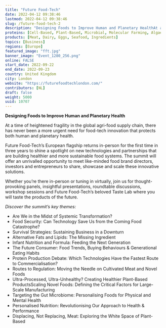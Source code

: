 ```yaml
---
title: "Future Food-Tech"
date: 2022-04-12 09:38:46
lastmod: 2022-04-12 09:38:46
slug: /future-food-tech-2
description: "Designing Foods to Improve Human and Planetary HealthAt a time of heightened fragility in the global agri-food supply chain, there has never been a more urgent need for food-tech innovation that protects both human and planetary health."
proteins: [Cell-Based, Plant-Based, Microbial, Molecular Farming, Algae, Fungi]
products: [Meat, Dairy, Eggs, Seafood, Ingredients]
topics: [Business]
regions: [Europe]
featured_image: "fft.jpg"
banner_image: "Event_1280_256.png"
online: FALSE
start_date: 2022-09-22
end_date: 2022-09-23
country: United Kingdom
city: London
website: "https://futurefoodtechlondon.com/"
contributors: [NL]
draft: false
weight: 5000
uuid: 10707
---
```

<p><strong>Designing Foods to Improve Human and Planetary Health</strong></p>
<p>At a time of heightened fragility in the global agri-food supply chain, there has never been a more urgent need for food-tech innovation that protects both human and planetary health.</p>
<p>Future Food-Tech’s European flagship returns in-person for the first time in three years to shine a spotlight on new technologies and partnerships that are building healthier and more sustainable food systems. The summit will offer an unrivalled opportunity to meet like-minded food brand directors, investors and entrepreneurs to share, showcase and scale these innovative solutions.</p>
<p>Whether you’re there in-person or tuning in virtually, join us for thought-provoking panels, insightful presentations, roundtable discussions, workshop sessions and Future Food-Tech’s beloved Taste Lab where you will taste the products of the future.</p>
<p><em>Discover the summit’s key themes:</em></p>
<ul>
<li>Are We in the Midst of Systemic Transformation?</li>
<li>Food Security: Can Technology Save Us from the Coming Food Catastrophe?</li>
<li>Survival Strategies: Sustaining Business in a Downturn</li>
<li>Alternative Fats and Lipids: The Missing Ingredient</li>
<li>Infant Nutrition and Formula: Feeding the Next Generation</li>
<li>The Future Consumer: Food Trends, Buying Behaviours & Generational Eating Habits</li>
<li>Protein Production Debate: Which Technologies Have the Fastest Route to Commercialisation?</li>
<li>Routes to Regulation: Moving the Needle on Cultivated Meat and Novel Foods</li>
<li>Ultra-Processed, Ultra-Unhealthy? Creating Healthier Plant-Based ProductsScaling Novel Foods: Defining the Critical Factors for Large-Scale Manufacturing</li>
<li>Targeting the Gut Microbiome: Personalising Foods for Physical and Mental Health</li>
<li>Personalised Nutrition: Revolutionising Our Approach to Health & Performance</li>
<li>Displacing, Not Replacing, Meat: Exploring the White Space of Plant-Based</li>
</ul>
